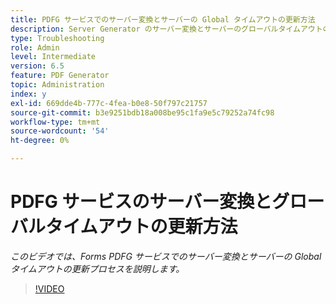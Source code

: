 ```yaml
---
title: PDFG サービスでのサーバー変換とサーバーの Global タイムアウトの更新方法
description: Server Generator のサーバー変換とサーバーのグローバルタイムアウトのPDF
type: Troubleshooting
role: Admin
level: Intermediate
version: 6.5
feature: PDF Generator
topic: Administration
index: y
exl-id: 669dde4b-777c-4fea-b0e8-50f797c21757
source-git-commit: b3e9251bdb18a008be95c1fa9e5c79252a74fc98
workflow-type: tm+mt
source-wordcount: '54'
ht-degree: 0%

---
```


# PDFG サービスのサーバー変換とグローバルタイムアウトの更新方法

*このビデオでは、Forms PDFG サービスでのサーバー変換とサーバーの Global タイムアウトの更新プロセスを説明します。*

>[!VIDEO](https://video.tv.adobe.com/v/335514?quality=12&learn=on)
